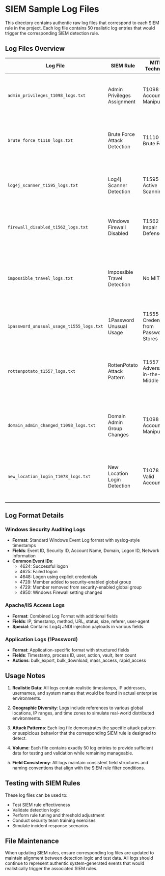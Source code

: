 # SIEM Sample Log Files

This directory contains authentic raw log files that correspond to each SIEM rule in the project. Each log file contains 50 realistic log entries that would trigger the corresponding SIEM detection rule.

## Log Files Overview

| Log File | SIEM Rule | MITRE Technique | Description |
|----------|-----------|-----------------|-------------|
| `admin_privileges_t1098_logs.txt` | Admin Privileges Assignment | T1098 - Account Manipulation | Windows Security Auditing logs showing privilege assignments to user accounts |
| `brute_force_t1110_logs.txt` | Brute Force Attack Detection | T1110 - Brute Force | Windows Security Auditing logs showing multiple failed login attempts from same source |
| `log4j_scanner_t1595_logs.txt` | Log4j Scanner Detection | T1595 - Active Scanning | Apache/IIS access logs showing Log4j JNDI injection attempts in User-Agent and Referer headers |
| `firewall_disabled_t1562_logs.txt` | Windows Firewall Disabled | T1562 - Impair Defenses | Windows Firewall logs showing firewall being disabled across different profiles |
| `impossible_travel_logs.txt` | Impossible Travel Detection | No MITRE | Windows Security Auditing logs showing same user logging in from geographically distant locations within short time frames |
| `1password_unusual_usage_t1555_logs.txt` | 1Password Unusual Usage | T1555 - Credentials from Password Stores | 1Password application logs showing bulk export/download activities |
| `rottenpotato_t1557_logs.txt` | RottenPotato Attack Pattern | T1557 - Adversary-in-the-Middle | Windows Security Auditing logs showing explicit credential logon attempts to localhost:6666 (RottenPotato signature) |
| `domain_admin_changed_t1098_logs.txt` | Domain Admin Group Changes | T1098 - Account Manipulation | Windows Security Auditing logs showing additions and removals from Domain Admins group |
| `new_location_login_t1078_logs.txt` | New Location Login Detection | T1078 - Valid Accounts | Windows Security Auditing logs showing logins from new/unusual geographic locations |

## Log Format Details

### Windows Security Auditing Logs
- **Format**: Standard Windows Event Log format with syslog-style timestamps
- **Fields**: Event ID, Security ID, Account Name, Domain, Logon ID, Network Information
- **Common Event IDs**:
  - 4624: Successful logon
  - 4625: Failed logon  
  - 4648: Logon using explicit credentials
  - 4728: Member added to security-enabled global group
  - 4729: Member removed from security-enabled global group
  - 4950: Windows Firewall setting changed

### Apache/IIS Access Logs
- **Format**: Combined Log Format with additional fields
- **Fields**: IP, timestamp, method, URL, status, size, referer, user-agent
- **Special**: Contains Log4j JNDI injection payloads in various fields

### Application Logs (1Password)
- **Format**: Application-specific format with structured fields
- **Fields**: Timestamp, process ID, user, action, vault, item count
- **Actions**: bulk_export, bulk_download, mass_access, rapid_access

## Usage Notes

1. **Realistic Data**: All logs contain realistic timestamps, IP addresses, usernames, and system names that would be found in actual enterprise environments.

2. **Geographic Diversity**: Logs include references to various global locations, IP ranges, and time zones to simulate real-world distributed environments.

3. **Attack Patterns**: Each log file demonstrates the specific attack pattern or suspicious behavior that the corresponding SIEM rule is designed to detect.

4. **Volume**: Each file contains exactly 50 log entries to provide sufficient data for testing and validation while remaining manageable.

5. **Field Consistency**: All logs maintain consistent field structures and naming conventions that align with the SIEM rule filter conditions.

## Testing with SIEM Rules

These log files can be used to:
- Test SIEM rule effectiveness
- Validate detection logic
- Perform rule tuning and threshold adjustment
- Conduct security team training exercises
- Simulate incident response scenarios

## File Maintenance

When updating SIEM rules, ensure corresponding log files are updated to maintain alignment between detection logic and test data. All logs should continue to represent authentic system-generated events that would realistically trigger the associated SIEM rules.